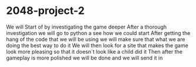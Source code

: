 # 2048-project-2
We will Start of by investigating the game deeper 
After a thorough investigation we will go to python a see how we could start 
After getting the hang of the code that we will be using we will make sure that what we are doing the best way to do it 
We will then look for a site that makes the game look more pleasing so that it doesn´t look like a child did it
Then after the gameplay is more polished we will be done and we will send it in
